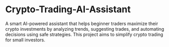 # Crypto-Trading-AI-Assistant
A smart AI-powered assistant that helps beginner traders maximize their crypto investments by analyzing trends, suggesting trades, and automating decisions using safe strategies. This project aims to simplify crypto trading for small investors.
